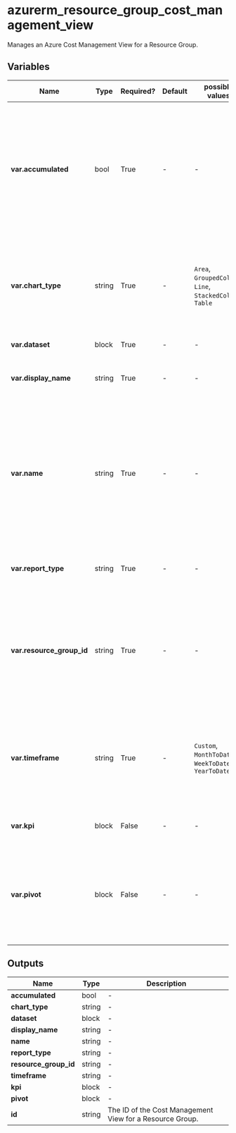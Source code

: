 # azurerm_resource_group_cost_management_view

Manages an Azure Cost Management View for a Resource Group.

## Variables

| Name | Type | Required? | Default  | possible values | Description |
| ---- | ---- | --------- | -------- | ----------- | ----------- |
| **var.accumulated** | bool | True | -  |  -  | Whether the costs data in the Cost Management View are accumulated over time. Changing this forces a new Cost Management View for a Resource Group to be created. | 
| **var.chart_type** | string | True | -  |  `Area`, `GroupedColumn`, `Line`, `StackedColumn`, `Table`  | Chart type of the main view in Cost Analysis. Possible values are `Area`, `GroupedColumn`, `Line`, `StackedColumn` and `Table`. | 
| **var.dataset** | block | True | -  |  -  | A `dataset` block. | 
| **var.display_name** | string | True | -  |  -  | User visible input name of the Cost Management View. | 
| **var.name** | string | True | -  |  -  | The name which should be used for this Cost Management View for a Resource Group. Changing this forces a new Cost Management View for a Resource Group to be created. | 
| **var.report_type** | string | True | -  |  -  | The type of the report. The only possible value is `Usage`. | 
| **var.resource_group_id** | string | True | -  |  -  | The ID of the Resource Group this View is scoped to. Changing this forces a new Cost Management View for a Resource Group to be created. | 
| **var.timeframe** | string | True | -  |  `Custom`, `MonthToDate`, `WeekToDate`, `YearToDate`  | The time frame for pulling data for the report. Possible values are `Custom`, `MonthToDate`, `WeekToDate` and `YearToDate`. | 
| **var.kpi** | block | False | -  |  -  | One or more `kpi` blocks, to show in Cost Analysis UI. | 
| **var.pivot** | block | False | -  |  -  | One or more `pivot` blocks, containing the configuration of 3 sub-views in the Cost Analysis UI. Non table views should have three pivots. | 



## Outputs

| Name | Type | Description |
| ---- | ---- | --------- | 
| **accumulated** | bool  | - | 
| **chart_type** | string  | - | 
| **dataset** | block  | - | 
| **display_name** | string  | - | 
| **name** | string  | - | 
| **report_type** | string  | - | 
| **resource_group_id** | string  | - | 
| **timeframe** | string  | - | 
| **kpi** | block  | - | 
| **pivot** | block  | - | 
| **id** | string  | The ID of the Cost Management View for a Resource Group. | 
